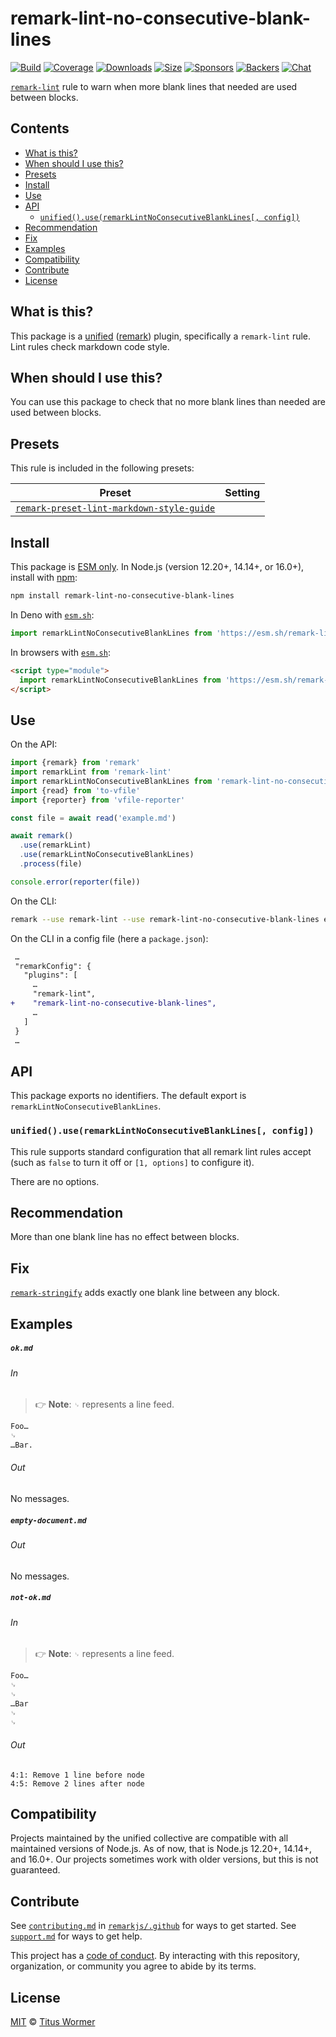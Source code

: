 <!--This file is generated-->

# remark-lint-no-consecutive-blank-lines

[![Build][build-badge]][build]
[![Coverage][coverage-badge]][coverage]
[![Downloads][downloads-badge]][downloads]
[![Size][size-badge]][size]
[![Sponsors][sponsors-badge]][collective]
[![Backers][backers-badge]][collective]
[![Chat][chat-badge]][chat]

[`remark-lint`][mono] rule to warn when more blank lines that needed are used
between blocks.

## Contents

* [What is this?](#what-is-this)
* [When should I use this?](#when-should-i-use-this)
* [Presets](#presets)
* [Install](#install)
* [Use](#use)
* [API](#api)
  * [`unified().use(remarkLintNoConsecutiveBlankLines[, config])`](#unifieduseremarklintnoconsecutiveblanklines-config)
* [Recommendation](#recommendation)
* [Fix](#fix)
* [Examples](#examples)
* [Compatibility](#compatibility)
* [Contribute](#contribute)
* [License](#license)

## What is this?

This package is a [unified][] ([remark][]) plugin, specifically a `remark-lint`
rule.
Lint rules check markdown code style.

## When should I use this?

You can use this package to check that no more blank lines than needed
are used between blocks.

## Presets

This rule is included in the following presets:

| Preset | Setting |
| - | - |
| [`remark-preset-lint-markdown-style-guide`](https://github.com/remarkjs/remark-lint/tree/main/packages/remark-preset-lint-markdown-style-guide) | |

## Install

This package is [ESM only][esm].
In Node.js (version 12.20+, 14.14+, or 16.0+), install with [npm][]:

```sh
npm install remark-lint-no-consecutive-blank-lines
```

In Deno with [`esm.sh`][esmsh]:

```js
import remarkLintNoConsecutiveBlankLines from 'https://esm.sh/remark-lint-no-consecutive-blank-lines@4'
```

In browsers with [`esm.sh`][esmsh]:

```html
<script type="module">
  import remarkLintNoConsecutiveBlankLines from 'https://esm.sh/remark-lint-no-consecutive-blank-lines@4?bundle'
</script>
```

## Use

On the API:

```js
import {remark} from 'remark'
import remarkLint from 'remark-lint'
import remarkLintNoConsecutiveBlankLines from 'remark-lint-no-consecutive-blank-lines'
import {read} from 'to-vfile'
import {reporter} from 'vfile-reporter'

const file = await read('example.md')

await remark()
  .use(remarkLint)
  .use(remarkLintNoConsecutiveBlankLines)
  .process(file)

console.error(reporter(file))
```

On the CLI:

```sh
remark --use remark-lint --use remark-lint-no-consecutive-blank-lines example.md
```

On the CLI in a config file (here a `package.json`):

```diff
 …
 "remarkConfig": {
   "plugins": [
     …
     "remark-lint",
+    "remark-lint-no-consecutive-blank-lines",
     …
   ]
 }
 …
```

## API

This package exports no identifiers.
The default export is `remarkLintNoConsecutiveBlankLines`.

### `unified().use(remarkLintNoConsecutiveBlankLines[, config])`

This rule supports standard configuration that all remark lint rules accept
(such as `false` to turn it off or `[1, options]` to configure it).

There are no options.

## Recommendation

More than one blank line has no effect between blocks.

## Fix

[`remark-stringify`](https://github.com/remarkjs/remark/tree/main/packages/remark-stringify)
adds exactly one blank line between any block.

## Examples

##### `ok.md`

###### In

> 👉 **Note**: `␊` represents a line feed.

```markdown
Foo…
␊
…Bar.
```

###### Out

No messages.

##### `empty-document.md`

###### Out

No messages.

##### `not-ok.md`

###### In

> 👉 **Note**: `␊` represents a line feed.

```markdown
Foo…
␊
␊
…Bar
␊
␊
```

###### Out

```text
4:1: Remove 1 line before node
4:5: Remove 2 lines after node
```

## Compatibility

Projects maintained by the unified collective are compatible with all maintained
versions of Node.js.
As of now, that is Node.js 12.20+, 14.14+, and 16.0+.
Our projects sometimes work with older versions, but this is not guaranteed.

## Contribute

See [`contributing.md`][contributing] in [`remarkjs/.github`][health] for ways
to get started.
See [`support.md`][support] for ways to get help.

This project has a [code of conduct][coc].
By interacting with this repository, organization, or community you agree to
abide by its terms.

## License

[MIT][license] © [Titus Wormer][author]

[build-badge]: https://github.com/remarkjs/remark-lint/workflows/main/badge.svg

[build]: https://github.com/remarkjs/remark-lint/actions

[coverage-badge]: https://img.shields.io/codecov/c/github/remarkjs/remark-lint.svg

[coverage]: https://codecov.io/github/remarkjs/remark-lint

[downloads-badge]: https://img.shields.io/npm/dm/remark-lint-no-consecutive-blank-lines.svg

[downloads]: https://www.npmjs.com/package/remark-lint-no-consecutive-blank-lines

[size-badge]: https://img.shields.io/bundlephobia/minzip/remark-lint-no-consecutive-blank-lines.svg

[size]: https://bundlephobia.com/result?p=remark-lint-no-consecutive-blank-lines

[sponsors-badge]: https://opencollective.com/unified/sponsors/badge.svg

[backers-badge]: https://opencollective.com/unified/backers/badge.svg

[collective]: https://opencollective.com/unified

[chat-badge]: https://img.shields.io/badge/chat-discussions-success.svg

[chat]: https://github.com/remarkjs/remark/discussions

[unified]: https://github.com/unifiedjs/unified

[remark]: https://github.com/remarkjs/remark

[mono]: https://github.com/remarkjs/remark-lint

[esm]: https://gist.github.com/sindresorhus/a39789f98801d908bbc7ff3ecc99d99c

[esmsh]: https://esm.sh

[npm]: https://docs.npmjs.com/cli/install

[health]: https://github.com/remarkjs/.github

[contributing]: https://github.com/remarkjs/.github/blob/main/contributing.md

[support]: https://github.com/remarkjs/.github/blob/main/support.md

[coc]: https://github.com/remarkjs/.github/blob/main/code-of-conduct.md

[license]: https://github.com/remarkjs/remark-lint/blob/main/license

[author]: https://wooorm.com
